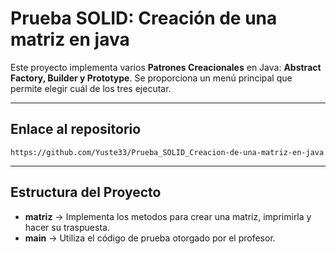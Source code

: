 # Prueba SOLID: Creación de una matriz en java

Este proyecto implementa varios **Patrones Creacionales** en Java: **Abstract Factory, Builder y Prototype**. Se proporciona un menú principal que permite elegir cuál de los tres ejecutar.

---

## Enlace al repositorio

```
https://github.com/Yuste33/Prueba_SOLID_Creacion-de-una-matriz-en-java
```

---
## Estructura del Proyecto

- **matriz** → Implementa los metodos para crear una matriz, imprimirla y hacer su traspuesta.
- **main** → Utiliza el código de prueba otorgado por el profesor.
  
